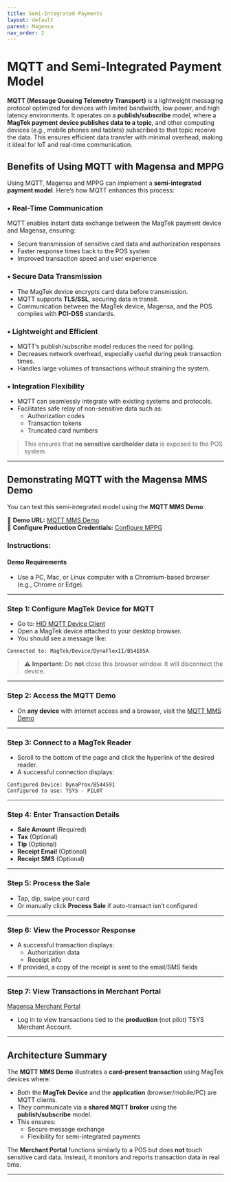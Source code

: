 ```yaml
---
title: Semi-Integrated Payments
layout: default
parent: Magensa
nav_order: 2
---
```


# MQTT and Semi-Integrated Payment Model

**MQTT (Message Queuing Telemetry Transport)** is a lightweight messaging protocol optimized for devices with limited bandwidth, low power, and high latency environments. It operates on a **publish/subscribe** model, where a **MagTek payment device publishes data to a topic**, and other computing devices (e.g., mobile phones and tablets) subscribed to that topic receive the data. This ensures efficient data transfer with minimal overhead, making it ideal for IoT and real-time communication.

## Benefits of Using MQTT with Magensa and MPPG

Using MQTT, Magensa and MPPG can implement a **semi-integrated payment model**. Here’s how MQTT enhances this process:

### • Real-Time Communication
MQTT enables instant data exchange between the MagTek payment device and Magensa, ensuring:
- Secure transmission of sensitive card data and authorization responses
- Faster response times back to the POS system
- Improved transaction speed and user experience

### • Secure Data Transmission
- The MagTek device encrypts card data before transmission.
- MQTT supports **TLS/SSL**, securing data in transit.
- Communication between the MagTek device, Magensa, and the POS complies with **PCI-DSS** standards.

### • Lightweight and Efficient
- MQTT’s publish/subscribe model reduces the need for polling.
- Decreases network overhead, especially useful during peak transaction times.
- Handles large volumes of transactions without straining the system.

### • Integration Flexibility
- MQTT can seamlessly integrate with existing systems and protocols.
- Facilitates safe relay of non-sensitive data such as:
  - Authorization codes
  - Transaction tokens
  - Truncated card numbers

> This ensures that **no sensitive cardholder data** is exposed to the POS system.

---

## Demonstrating MQTT with the Magensa MMS Demo

You can test this semi-integrated model using the **MQTT MMS Demo**:

🔗 **Demo URL:** [MQTT MMS Demo](https://rms.magensa.net/TEST/HID/mmsMPPGDemo.html)  
🔧 **Configure Production Credentials:** [Configure MPPG](https://rms.magensa.net/TEST/HID/configure_mppg.html)

### **Instructions:**

#### **Demo Requirements**
- Use a PC, Mac, or Linux computer with a Chromium-based browser (e.g., Chrome or Edge).

---

### **Step 1: Configure MagTek Device for MQTT**
- Go to: [HID MQTT Device Client](https://rms.magensa.net/TEST/HID/mmsmqttdevice.html)
- Open a MagTek device attached to your desktop browser.
- You should see a message like:

```
Connected to: MagTek/Device/DynaFlexII/B54E05A
```

> ⚠️ **Important:** Do **not** close this browser window. It will disconnect the device.

---

### **Step 2: Access the MQTT Demo**
- On **any device** with internet access and a browser, visit the [MQTT MMS Demo](https://rms.magensa.net/TEST/HID/mmsMPPGDemo.html)

---

### **Step 3: Connect to a MagTek Reader**
- Scroll to the bottom of the page and click the hyperlink of the desired reader.
- A successful connection displays:

```
Configured Device: DynaProx/B544591  
Configured to use: TSYS - PILOT
```

---

### **Step 4: Enter Transaction Details**
- **Sale Amount** (Required)  
- **Tax** (Optional)  
- **Tip** (Optional)  
- **Receipt Email** (Optional)  
- **Receipt SMS** (Optional)

---

### **Step 5: Process the Sale**
- Tap, dip, swipe your card  
- Or manually click **Process Sale** if auto-transact isn’t configured

---

### **Step 6: View the Processor Response**
- A successful transaction displays:
  - Authorization data
  - Receipt info  
- If provided, a copy of the receipt is sent to the email/SMS fields

---

### **Step 7: View Transactions in Merchant Portal**
[Magensa Merchant Portal](https://merchantportal.magensa.net/qtlogin)  
- Log in to view transactions tied to the **production** (not pilot) TSYS Merchant Account.

---

## Architecture Summary

The **MQTT MMS Demo** illustrates a **card-present transaction** using MagTek devices where:

- Both the **MagTek Device** and the **application** (browser/mobile/PC) are MQTT clients.
- They communicate via a **shared MQTT broker** using the **publish/subscribe** model.
- This ensures:
  - Secure message exchange
  - Flexibility for semi-integrated payments

The **Merchant Portal** functions similarly to a POS but does **not** touch sensitive card data. Instead, it monitors and reports transaction data in real time.


---

